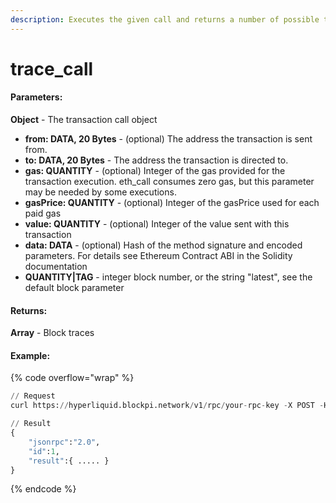 ```yaml
---
description: Executes the given call and returns a number of possible traces for it.
---
```


# trace\_call

#### **Parameters:**

**Object** - The transaction call object

* **from: DATA, 20 Bytes** - (optional) The address the transaction is sent from.
* **to: DATA, 20 Bytes** - The address the transaction is directed to.
* **gas: QUANTITY** - (optional) Integer of the gas provided for the transaction execution. eth\_call consumes zero gas, but this parameter may be needed by some executions.
* **gasPrice: QUANTITY** - (optional) Integer of the gasPrice used for each paid gas
* **value: QUANTITY** - (optional) Integer of the value sent with this transaction
* **data: DATA** - (optional) Hash of the method signature and encoded parameters. For details see Ethereum Contract ABI in the Solidity documentation
* **QUANTITY|TAG** - integer block number, or the string "latest", see the default block parameter

#### **Returns:**

**Array** - Block traces

#### Example:

{% code overflow="wrap" %}
```python
// Request
curl https://hyperliquid.blockpi.network/v1/rpc/your-rpc-key -X POST -H "Content-Type: application/json" -d '{"method":"trace_call","params":[{"from": "0x6f1FB6EFDf50F34bFA3F2bC0E5576EdD71631638","to": "0x1E0447b19BB6EcFdAe1e4AE1694b0C3659614e4e","value": "0x0","data": "0xa67a6a45000000000000000000000000000000000000000000000000000000000000004000000000000000000000000000"},["trace"]],"id":1,"jsonrpc":"2.0"}'

// Result
{
    "jsonrpc":"2.0",
    "id":1,
    "result":{ ..... }
}
```
{% endcode %}
